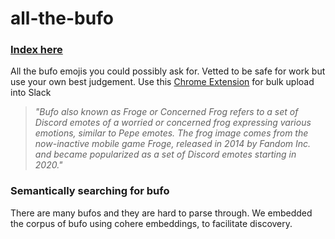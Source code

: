 # all-the-bufo

### [Index here](index.md)

All the bufo emojis you could possibly ask for. Vetted to be safe for work but use your own best judgement. Use this [Chrome Extension](https://chrome.google.com/webstore/detail/neutral-face-emoji-tools/anchoacphlfbdomdlomnbbfhcmcdmjej) for bulk upload into Slack

> _"Bufo also known as Froge or Concerned Frog refers to a set of Discord emotes of a worried or concerned frog expressing various emotions, similar to Pepe emotes. The frog image comes from the now-inactive mobile game Froge, released in 2014 by Fandom Inc. and became popularized as a set of Discord emotes starting in 2020."_

### Semantically searching for bufo

There are many bufos and they are hard to parse through. We embedded the corpus of bufo using cohere embeddings, to facilitate discovery.
